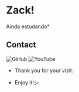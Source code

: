 # Zack!
Ainda estudando*


## Contact
![GiHub](https://user-images.githubusercontent.com/91706910/209394322-eaac19f5-7d8b-4d6a-9032-abd05714af5f.png)
![YouTube](https://user-images.githubusercontent.com/91706910/209394254-460e1c05-0687-49b2-888b-1c9d6ac8c0b2.png)

- Thank you for your visit.
 
- Enjoy it!シ
